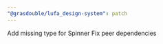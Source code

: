 ```yaml
---
"@grasdouble/lufa_design-system": patch
---
```


Add missing type for Spinner
Fix peer dependencies
